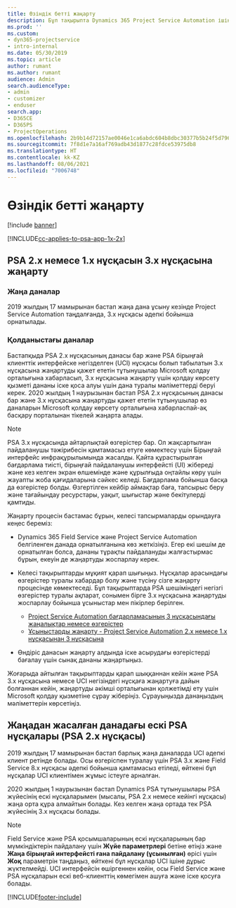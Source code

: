 ```yaml
---
title: Өзіндік бетті жаңарту
description: Бұл тақырыпта Dynamics 365 Project Service Automation ішіндегі жаңа және өзгертілген мүмкіндіктері және ең жаңа нұсқаны жаңартуға арналған процесс туралы маңызды ақпаратты қайдан табуға болатыны көрсетілген.
ms.prod: ''
ms.custom:
- dyn365-projectservice
- intro-internal
ms.date: 05/30/2019
ms.topic: article
author: rumant
ms.author: rumant
audience: Admin
search.audienceType:
- admin
- customizer
- enduser
search.app:
- D365CE
- D365PS
- ProjectOperations
ms.openlocfilehash: 2b9b14d72157ae0046e1ca6abdc604b8dbc30377b5b24f5d79617a7201b1bf10
ms.sourcegitcommit: 7f8d1e7a16af769adb43d1877c28fdce53975db8
ms.translationtype: HT
ms.contentlocale: kk-KZ
ms.lasthandoff: 08/06/2021
ms.locfileid: "7006748"
---
```

# <a name="upgrade-home-page"></a>Өзіндік бетті жаңарту

[!include [banner](../includes/psa-now-project-operations.md)]

[!INCLUDE[cc-applies-to-psa-app-1x-2x](../includes/cc-applies-to-psa-app-1x-2x.md)]

## <a name="upgrade-from-psa-version-2x-or-1x-to-version-3x"></a>PSA 2.x немесе 1.x нұсқасын 3.x нұсқасына жаңарту

### <a name="new-instances"></a>Жаңа даналар

2019 жылдың 17 мамырынан бастап жаңа дана ұсыну кезінде Project Service Automation таңдалғанда, 3.x нұсқасы әдепкі бойынша орнатылады.

### <a name="existing-instances"></a>Қолданыстағы даналар

Бастапқыда PSA 2.x нұсқасының данасы бар және PSA бірыңғай клиенттік интерфейске негізделген (UCI) нұсқасы болып табылатын 3.x нұсқасына жаңартуды қажет ететін тұтынушылар Microsoft қолдау орталығына хабарласып, 3.x нұсқасына жаңарту үшін қолдау көрсету қызметі дананы іске қоса алуы үшін дана туралы мәліметтерді беруі керек. 2020 жылдың 1 наурызынан бастап PSA 2.x нұсқасының данасы бар және 3.x нұсқасына жаңартуды қажет ететін тұтынушылар өз даналарын Microsoft қолдау көрсету орталығына хабарласпай-ақ басқару порталынан тікелей жаңарта алады.  

> [!NOTE]
> PSA 3.x нұсқасында айтарлықтай өзгерістер бар. Ол жақсартылған пайдаланушы тәжірибесін қамтамасыз етуге көмектесу үшін Бірыңғай интерфейс инфрақұрылымында жасалды. Қайта құрастырылған бағдарлама тиісті, бірыңғай пайдаланушы интерфейсті (UI) жібереді және кез келген экран өлшемінде және құрылғыда оңтайлы көру үшін жауапты жоба қағидаларына сәйкес келеді. Бағдарлама бойынша басқа да өзгерістер болды. Өзгертілген кейбір аймақтар баға, тапсырыс беру және тағайындау ресурстары, уақыт, шығыстар және бекітулерді қамтиды.

Жаңарту процесін бастамас бұрын, келесі тапсырмаларды орындауға кеңес береміз:

- Dynamics 365 Field Service және Project Service Automation белгіленген данада орнатылғанына көз жеткізіңіз. Егер екі шешім де орнатылған болса, дананы тұрақты пайдалануды жалғастырмас бұрын, екеуін де жаңартуды жоспарлау керек.
- Келесі тақырыптарды мұқият қарап шығыңыз. Нұсқалар арасындағы өзгерістер туралы хабардар болу және түсіну сізге жаңарту процесінде көмектеседі. Бұл тақырыптарда PSА шешіміндегі негізгі өзгерістер туралы ақпарат, сонымен бірге 3.x нұсқасына жаңартуды жоспарлау бойынша ұсыныстар мен пікірлер берілген.

    - [Project Service Automation бағдарламасының 3 нұсқасындағы жаңалықтар немесе өзгерістер](whats-new-changed-v3.md)
    - [Ұсыныстарды жаңарту - Project Service Automation 2.x немесе 1.x нұсқасынан 3 нұсқасына](upgrade-v3.md)

- Өндіріс данасын жаңарту алдында іске асырудағы өзгерістерді бағалау үшін сынақ дананы жаңартыңыз.

Жоғарыда айтылған тақырыптарды қарап шыққаннан кейін және PSA 3.x нұсқасына немесе UCI негізіндегі нұсқаға жаңартуға дайын болғаннан кейін, жаңартуды әкімші орталығынан қолжетімді ету үшін Microsoft қолдау қызметіне сұрау жіберіңіз. Сұрауыңызда данаңыздың мәліметтерін көрсетіңіз.

## <a name="older-versions-of-psa-psa-version-2x-in-a-newly-created-instance"></a>Жаңадан жасалған данадағы ескі PSA нұсқалары (PSA 2.x нұсқасы)

2019 жылдың 17 мамырынан бастап барлық жаңа даналарда UCI әдепкі клиент ретінде болады. Осы өзгеріспен туралау үшін PSA 3.x және Field Service 8.x нұсқасы әдепкі бойынша қамтамасыз етіледі, өйткені бұл нұсқалар UCI клиентімен жұмыс істеуге арналған.

2020 жылдың 1 наурызынан бастап Dynamics PSA тұтынушылары PSA жүйесінің ескі нұсқаларымен (мысалы, PSA 2.x немесе кейінгі нұсқасы) жаңа орта құра алмайтын болады. Кез келген жаңа ортада тек PSA жүйесінің 3.x нұсқасы болады.

> [!NOTE]
> Field Service және PSA қосымшаларының ескі нұсқаларының бар мүмкіндіктерін пайдалану үшін **Жүйе параметрлері** бетіне өтіңіз және **Жаңа бірыңғай интерфейсті ғана пайдалану (ұсынылған)** өрісі үшін **Жоқ** параметрін таңдаңыз, өйткені бұл нұсқалар UCI ішіне дұрыс жүктелмейді. UCI интерфейсін өшіргеннен кейін, осы Field Service және PSA нұсқаларын ескі веб-клиенттің көмегімен ашуға және іске қосуға болады. 


[!INCLUDE[footer-include](../includes/footer-banner.md)]